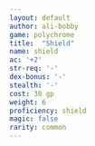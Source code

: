 ```yaml
---
layout: default
author: ali-bobby
game: polychrome
title:  "Shield"
name: shield
ac: '+2'
str-req: '-'
dex-bonus: '-'
stealth: '-'
cost: 30 gp
weight: 6
proficiency: shield
magic: false
rarity: common
---
```

